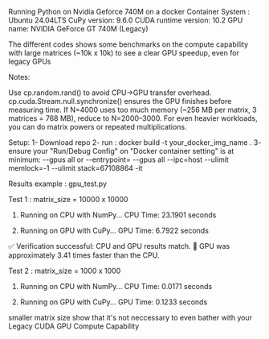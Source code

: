 Running Python on Nvidia Geforce 740M on a docker Container
System : Ubuntu 24.04LTS
CuPy version: 9.6.0
CUDA runtime version: 10.2
GPU name: NVIDIA GeForce GT 740M (Legacy)

The different codes shows some benchmarks on the compute capability with large matrices (~10k x 10k) to see a clear GPU speedup, even for legacy GPUs

Notes:

  Use cp.random.rand() to avoid CPU→GPU transfer overhead.
  cp.cuda.Stream.null.synchronize() ensures the GPU finishes before measuring time.
  If N=4000 uses too much memory (~256 MB per matrix, 3 matrices = 768 MB), reduce to N=2000–3000.
  For even heavier workloads, you can do matrix powers or repeated multiplications.

Setup:
1- Download repo
2- run :  docker build -t your_docker_img_name .
3- ensure your "Run/Debug Config" on "Docker container setting" is at minimum: 
    --gpus all
    or
    --entrypoint= --gpus all --ipc=host --ulimit memlock=-1 --ulimit stack=67108864 -it

Results example : gpu_test.py

Test 1 :  matrix_size = 10000 x 10000 

  1. Running on CPU with NumPy...
     CPU Time: 23.1901 seconds
  
  2. Running on GPU with CuPy...
     GPU Time: 6.7922 seconds
  
  ✅ Verification successful: CPU and GPU results match.
  🚀 GPU was approximately 3.41 times faster than the CPU.

Test 2 :  matrix_size = 1000 x 1000 
  
  1. Running on CPU with NumPy...
     CPU Time: 0.0171 seconds
  
  2. Running on GPU with CuPy...
     GPU Time: 0.1233 seconds

smaller matrix size show that it's not neccessary to even bather with your Legacy CUDA GPU Compute Capability
